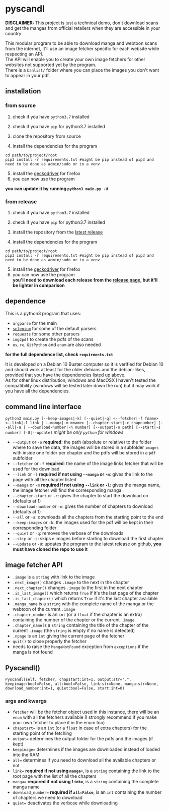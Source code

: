 # pyscandl
**DISCLAIMER:** This project is just a technical demo, don't download scans and get the mangas from official retailers when they are accessible in your country

This modular program to be able to download manga and webtoon scans from the internet, it'll use an image fetcher specific for each website while respecting an API.  
The API will enable you to create your own image fetchers for other websites not supported yet by the program.  
There is a `banlist/` folder where you can place the images you don't want to appear in your pdf.

## installation
### from source
1) check if you have `python3.7` installed

2) check if you have `pip` for python3.7 installed
3) clone the repository from source
4) install the dependencies for the program
```
cd path/to/project/root
pip3 install -r requirements.txt #might be pip instead of pip3 and need to be done as admin/sudo or in a venv
```
5) install the [geckodriver](https://github.com/mozilla/geckodriver/releases/latest) for firefox
6) you can now use the program

**you can update it by running `python3 main.py -U`**

### from release
1) check if you have `python3.7` installed

2) check if you have `pip` for python3.7 installed
3) install the repository from the [latest release](https://github.com/Ara0n/pyscandl/release/latest)
4) install the dependencies for the program
```
cd path/to/project/root
pip3 install -r requirements.txt #might be pip instead of pip3 and need to be done as admin/sudo or in a venv
```
5) install the [geckodriver](https://github.com/mozilla/geckodriver/releases/latest) for firefox
6) you can now use the program  
**you'll need to download each release from the [release page](https://github.com/Ara0n/pyscandl/release), but it'll be lighter in comparison**

## dependence
This is a python3 program that uses:
- `argparse` for the main
- [`selenium`](https://selenium-python.readthedocs.io/installation.html) for some of the default parsers
- `requests` for some other parsers
- `img2pdf` to create the pdfs of the scans
- `os`, `re`, `GitPython` and `enum` are also needed

**for the full dependence list, check `requirments.txt`**

It is developed on a Debian 10 Buster computer so it is verified for Debian 10 and should work at least for the older debians and the debian-likes, provided that you have the dependencies listed up above.  
As for other linux distribution, windows and MacOSX I haven't tested the compatibility (windows will be tested later down the run) but it may work if you have all the dependencies.

## command line interface
`python3 main.py [--keep-images|-k] [--quiet|-q] <--fetcher|-f fname> <--link|-l link | --manga|-m mname> [--chapter-start|-c chapnumber] [--all|-a | --download-number|-n number] [--output|-o path] [--start|-s number] [-U|--update]`
*might be only `python` for windows*

- `--output` or `-o` **required**: the path (absolute or relative) to the folder where to save the data, the images will be stored in a subfolder `images` with inside one folder per chapter and the pdfs will be stored in a `pdf` subfolder 
- `--fetcher` or `-f` **required**: the name of the image links fetcher that will be used for the download
- `--link` or `-l` **required if not using `--manga` or `-m`**: gives the link to the page with all the chapter listed
- `--manga` or `-m` **required if not using `--link` or `-l`**: gives the manga name, the image fetcher will find the corresponding manga
- `--chapter-start` or `-c`: gives the chapter to start the download on (defaults at 1)
- `--download-number` or `-n`: gives the number of chapters to download (defaults at 1)
- `--all` or `-a`: downloads all the chapters from the starting point to the end
- `--keep-images` or `-k`: the images used for the pdf will be kept in their corresponding folder
- `--quiet` or `-q`: removes the verbose of the downloads
- `--skip` or `-s`: skips `n` images before starting to download the first chapter
- `--update` or `-U`: updates the program to the latest release on github, **you must have cloned the repo to use it**

## image fetcher API
- `.image` is a `string` with link to the image  
- `.next_image()` changes `.image` to the next in the chapter  
- `.next_chapter()` changes `.image` to the first in the next chapter
- `.is_last_image()` which returns `True` if it's the last page of the chapter
- `.is_last_chapter()` which returns `True` if it's the last chapter available 
- `.manga_name` is a `string` with the complete name of the manga or the webtoon of the current `.image`
- `.chapter_number` is an `int` (or a `float` if the chapter is an extra) containing the number of the chapter or the current `.image`
- `.chapter_name` is a `string` containing the title of the chapter of the current `.image` (the `string` is empty if no name is detected) 
- `.npage` is an `int` giving the current page of the fetcher
- `quit()` to close properly the fetcher
- needs to raise the `MangaNotFound` exception from `exceptions` if the manga is not found

## Pyscandl()
`Pyscandl(self, fetcher, chapstart:int=1, output:str=".", keepimage:bool=False, all:bool=False, link:str=None, manga:str=None, download_number:int=1, quiet:bool=False, start:int=0)`

### args and kwargs
- `fetcher` will be the fetcher object used in this instance, there will be an `enum` with all the fetchers available (I strongly recommend if you make your own fetcher to place it in the enum too)
- `chapstart=` is an `int` (or a `float` in case of extra chapters) for the starting point of the fetching
- `output=` determines the output folder for the pdfs and the images (if kept)
- `keepimage=` determines if the images are downloaded instead of loaded into the RAM
- `all=` determines if you need to download all the available chapters or not
- `link=` **required if not using `manga=`**, is a `string` containing the link to the root page with the list of all the chapters
- `manga=` **required if not using `link=`**, is a `string` containing the complete manga name
- `download_number=` **required if `all=False`**, is an `int` containing the number of chapters we need to download
- `quiet=` deactivates the verbose while downloading

